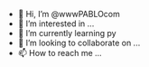 - 👋 Hi, I’m @wwwPABLOcom
- 👀 I’m interested in ...
- 🌱 I’m currently learning py
- 💞️ I’m looking to collaborate on ...
- 📫 How to reach me ...

<!---
wwwPABLOcom/wwwPABLOcom is a ✨ special ✨ repository because its `README.md` (this file) appears on your GitHub profile.
You can click the Preview link to take a look at your changes.
--->
